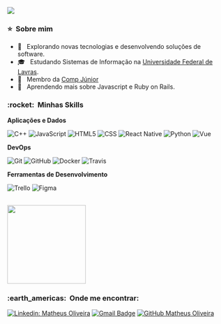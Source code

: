
![](https://komarev.com/ghpvc/?username=matheusoliveira3631&color=006bed)

<h3> ⭐ &nbsp;Sobre mim </h3>

- 🤔 &nbsp; Explorando novas tecnologias e desenvolvendo soluções de software.
- 🎓 &nbsp; Estudando Sistemas de Informação na <a href="https://ufla.br">Universidade Federal de Lavras</a>.
- 💼 &nbsp; Membro da <a href="https://compjunior.com.br">Comp Júnior</a>
- 🌱 &nbsp; Aprendendo mais sobre Javascript e Ruby on Rails.

<h3> :rocket: &nbsp;Minhas Skills </h3>

**Aplicações e Dados**

  ![C++](https://img.shields.io/badge/-C++-333333?style=flat&logo=C%2B%2B&logoColor=00599C)
  ![JavaScript](https://img.shields.io/badge/-JavaScript-333333?style=flat&logo=javascript)
  ![HTML5](https://img.shields.io/badge/-HTML5-333333?style=flat&logo=HTML5)
  ![CSS](https://img.shields.io/badge/-CSS-333333?style=flat&logo=CSS3&logoColor=1572B6)
  ![React Native](https://img.shields.io/badge/-React%20Native-333333?style=flat&logo=react)
  ![Python](https://img.shields.io/badge/Python-333333?style=flat&logo=python)
  ![Vue](https://img.shields.io/badge/Vue.JS-333333?style=flat&logo=vuedotjs)


**DevOps**

  ![Git](https://img.shields.io/badge/-Git-333333?style=flat&logo=git)
  ![GitHub](https://img.shields.io/badge/-GitHub-333333?style=flat&logo=github)
  ![Docker](https://img.shields.io/badge/-Docker-333333?style=flat&logo=docker)
  ![Travis](https://img.shields.io/badge/-Travis-333333?style=flat&logo=travis)

**Ferramentas de Desenvolvimento**

  ![Trello](https://img.shields.io/badge/-Trello-333333?style=flat&logo=trello&logoColor=007ACC)
  ![Figma](https://img.shields.io/badge/-Figma-333333?style=flat&logo=figma&logoColor=007ACC)

<br/>

<a href="https://github.com/matheusoliveira3631">
  <img height="180em" src="https://github-readme-stats.vercel.app/api?username=matheusoliveira3631&theme=dracula&show_icons=true" />
</a>

<br/>

<h3> :earth_americas: &nbsp;Onde me encontrar: </h3> 

[![Linkedin: Matheus Oliveira](https://img.shields.io/badge/-Matheus-Oliveira-blue?style=flat-square&logo=Linkedin&logoColor=white&link=https://www.linkedin.com/in/oliveiramatheus13/)](https://www.linkedin.com/in/oliveiramatheus13/)
[![Gmail Badge](https://img.shields.io/badge/-matheusoliveira3631@gmail.com-red?style=flat-square&logo=Gmail&logoColor=white&link=mailto:matheusoliveira3631@gmail.com)](mailto:matheusoliveira3631@gmail.com)
[![GitHub Matheus Oliveira]( https://img.shields.io/github/followers/matheusoliveira3631?label=follow&style=social)](https://github.com/matheusoliveira3631)
